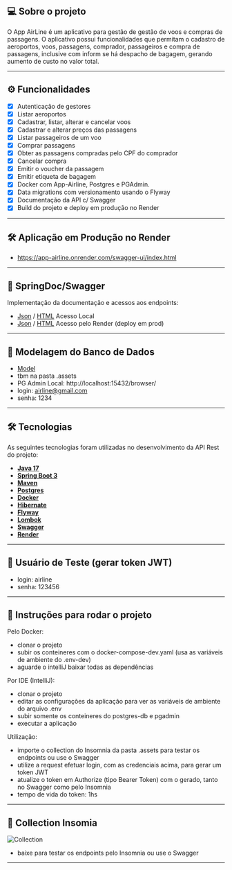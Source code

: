 ## 💻 Sobre o projeto

O App AirLine é um aplicativo para gestão de gestão de voos e compras de passagens. O aplicativo possui funcionalidades que permitam o cadastro de aeroportos, voos, passagens, comprador, passageiros e compra de passagens, inclusive com inform se há despacho de bagagem, gerando aumento de custo no valor total.

---

## ⚙️ Funcionalidades

- [x] Autenticação de gestores
- [x] Listar aeroportos
- [x] Cadastrar, listar, alterar e cancelar voos
- [x] Cadastrar e alterar preços das passagens
- [x] Listar passageiros de um voo
- [x] Comprar passagens
- [x] Obter as passagens compradas pelo CPF do comprador
- [x] Cancelar compra
- [x] Emitir o voucher da passagem
- [x] Emitir etiqueta de bagagem
- [x] Docker com App-Airline, Postgres e PGAdmin.
- [x] Data migrations com versionamento usando o Flyway
- [x] Documentação da API c/ Swagger
- [x] Build do projeto e deploy em produção no Render

---
## 🛠 Aplicação em Produção no Render

- https://app-airline.onrender.com/swagger-ui/index.html

---

## 📄 SpringDoc/Swagger

Implementação da documentação e acessos aos endpoints: 
 - <a href="http://localhost:8080/v3/api-docs">Json</a> / <a href="http://localhost:8080/swagger-ui/index.html">HTML</a> Acesso Local
 - <a href="https://app-airline.onrender.com/v3/api-docs">Json</a> / <a href="https://app-airline.onrender.com/swagger-ui/index.html">HTML</a> Acesso pelo Render (deploy em prod)

---

## 🎨 Modelagem do Banco de Dados

- <a href="https://github.com/adrianoazevedo/airline-new/blob/main/.assets/Model.jpg?raw=true">Model</a>
- tbm na pasta .assets
- PG Admin Local: http://localhost:15432/browser/
- login: airline@gmail.com
- senha: 1234
---

## 🛠 Tecnologias

As seguintes tecnologias foram utilizadas no desenvolvimento da API Rest do projeto:

- **[Java 17](https://www.oracle.com/java)**
- **[Spring Boot 3](https://spring.io/projects/spring-boot)**
- **[Maven](https://maven.apache.org)**
- **[Postgres](https://www.postgresql.org/)**
- **[Docker](https://www.docker.com/)**
- **[Hibernate](https://hibernate.org)**
- **[Flyway](https://flywaydb.org)**
- **[Lombok](https://projectlombok.org)**
- **[Swagger](https://swagger.io)**
- **[Render](https://render.com)**

---

## 📝 Usuário de Teste (gerar token JWT)

- login: airline
- senha: 123456

---

## 📝 Instruções para rodar o projeto

Pelo Docker:
- clonar o projeto
- subir os conteineres com o docker-compose-dev.yaml (usa as variáveis de ambiente do .env-dev)
- aguarde o intelliJ baixar todas as dependências

Por IDE (IntelliJ):
- clonar o projeto
- editar as configurações da aplicação para ver as variáveis de ambiente do arquivo .env
- subir somente os conteineres do postgres-db e pgadmin
- executar a aplicação

Utilização:
- importe o collection do Insomnia da pasta .assets para testar os endpoints ou use o Swagger
- utilize a request efetuar login, com as credenciais acima, para gerar um token JWT
- atualize o token em Authorize (tipo Bearer Token) com o gerado, tanto no Swagger como pelo Insomnia
- tempo de vida do token: 1hs

---

## 📝 Collection Insomia
![Collection](https://github.com/adrianoazevedo/airline-new/blob/main/.assets/Insomnia_2024-01-09.json"Collection")
- baixe para testar os endpoints pelo Insomnia ou use o Swagger

---

